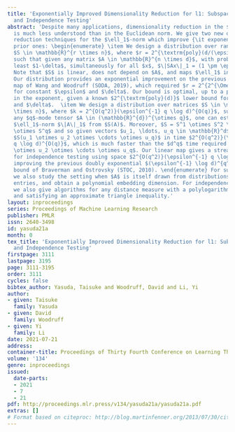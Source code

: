 ```yaml
---
title: 'Exponentially Improved Dimensionality Reduction for l1: Subspace Embeddings
  and Independence Testing'
abstract: 'Despite many applications, dimensionality reduction in the $\ell_1$-norm
  is much less understood than in the Euclidean norm. We give two new oblivious dimensionality
  reduction techniques for the $\ell_1$-norm which improve {\it exponentially} over
  prior ones: \begin{enumerate} \item We design a distribution over random matrices
  $S \in \mathbb{R}^{r \times n}$, where $r = 2^{\textrm{poly}(d/(\epsilon \delta))}$,
  such that given any matrix $A \in \mathbb{R}^{n \times d}$, with probability at
  least $1-\delta$, simultaneously for all $x$, $\|SAx\|_1 = (1 \pm \epsilon)\|Ax\|_1$.
  Note that $S$ is linear, does not depend on $A$, and maps $\ell_1$ into $\ell_1$.
  Our distribution provides an exponential improvement on the previous best known
  map of Wang and Woodruff (SODA, 2019), which required $r = 2^{2^{\Omega(d)}}$, even
  for constant $\epsilon$ and $\delta$. Our bound is optimal, up to a polynomial factor
  in the exponent, given a known $2^{\textrm{poly}(d)}$ lower bound for constant $\epsilon$
  and $\delta$.  \item We design a distribution over matrices $S \in \mathbb{R}^{k
  \times n}$, where $k = 2^{O(q^2)}(\epsilon^{-1} q \log d)^{O(q)}$, such that given
  any $q$-mode tensor $A \in (\mathbb{R}^{d})^{\otimes q}$, one can estimate the entrywise
  $\ell_1$-norm $\|A\|_1$ from $S(A)$. Moreover, $S = S^1 \otimes S^2 \otimes \cdots
  \otimes S^q$ and so given vectors $u_1, \ldots, u_q \in \mathbb{R}^d$, one can compute
  $S(u_1 \otimes u_2 \otimes \cdots \otimes u_q)$ in time $2^{O(q^2)}(\epsilon^{-1}
  q \log d)^{O(q)}$, which is much faster than the $d^q$ time required to form $u_1
  \otimes u_2 \otimes \cdots \otimes u_q$. Our linear map gives a streaming algorithm
  for independence testing using space $2^{O(q^2)}(\epsilon^{-1} q \log d)^{O(q)}$,
  improving the previous doubly exponential $(\epsilon^{-1} \log d)^{q^{O(q)}}$ space
  bound of Braverman and Ostrovsky (STOC, 2010). \end{enumerate} For subspace embeddings,
  we also study the setting when $A$ is itself drawn from distributions with independent
  entries, and obtain a polynomial embedding dimension. For independence testing,
  we also give algorithms for any distance measure with a polylogarithmic-sized sketch
  and satisfying an approximate triangle inequality.'
layout: inproceedings
series: Proceedings of Machine Learning Research
publisher: PMLR
issn: 2640-3498
id: yasuda21a
month: 0
tex_title: 'Exponentially Improved Dimensionality Reduction for l1: Subspace Embeddings
  and Independence Testing'
firstpage: 3111
lastpage: 3195
page: 3111-3195
order: 3111
cycles: false
bibtex_author: Yasuda, Taisuke and Woodruff, David and Li, Yi
author:
- given: Taisuke
  family: Yasuda
- given: David
  family: Woodruff
- given: Yi
  family: Li
date: 2021-07-21
address:
container-title: Proceedings of Thirty Fourth Conference on Learning Theory
volume: '134'
genre: inproceedings
issued:
  date-parts:
  - 2021
  - 7
  - 21
pdf: http://proceedings.mlr.press/v134/yasuda21a/yasuda21a.pdf
extras: []
# Format based on citeproc: http://blog.martinfenner.org/2013/07/30/citeproc-yaml-for-bibliographies/
---
```


